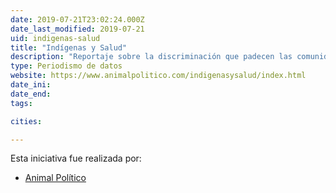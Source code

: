 ```yaml
---
date: 2019-07-21T23:02:24.000Z
date_last_modified: 2019-07-21
uid: indigenas-salud
title: "Indígenas y Salud"
description: "Reportaje sobre la discriminación que padecen las comunidades indígenas en materia de acceso efectivo a los servicios de salud en México."
type: Periodismo de datos
website: https://www.animalpolitico.com/indigenasysalud/index.html
date_ini: 
date_end: 
tags:

cities: 

---
```


Esta iniciativa fue realizada por:

- [Animal Político](/i/animal-politico.html)
